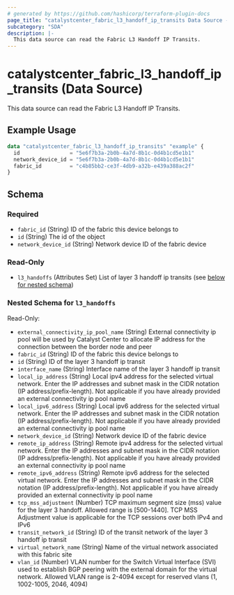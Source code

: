 ```yaml
---
# generated by https://github.com/hashicorp/terraform-plugin-docs
page_title: "catalystcenter_fabric_l3_handoff_ip_transits Data Source - terraform-provider-catalystcenter"
subcategory: "SDA"
description: |-
  This data source can read the Fabric L3 Handoff IP Transits.
---
```


# catalystcenter_fabric_l3_handoff_ip_transits (Data Source)

This data source can read the Fabric L3 Handoff IP Transits.

## Example Usage

```terraform
data "catalystcenter_fabric_l3_handoff_ip_transits" "example" {
  id                = "5e6f7b3a-2b0b-4a7d-8b1c-0d4b1cd5e1b1"
  network_device_id = "5e6f7b3a-2b0b-4a7d-8b1c-0d4b1cd5e1b1"
  fabric_id         = "c4b85bb2-ce3f-4db9-a32b-e439a388ac2f"
}
```

<!-- schema generated by tfplugindocs -->
## Schema

### Required

- `fabric_id` (String) ID of the fabric this device belongs to
- `id` (String) The id of the object
- `network_device_id` (String) Network device ID of the fabric device

### Read-Only

- `l3_handoffs` (Attributes Set) List of layer 3 handoff ip transits (see [below for nested schema](#nestedatt--l3_handoffs))

<a id="nestedatt--l3_handoffs"></a>
### Nested Schema for `l3_handoffs`

Read-Only:

- `external_connectivity_ip_pool_name` (String) External connectivity ip pool will be used by Catalyst Center to allocate IP address for the connection between the border node and peer
- `fabric_id` (String) ID of the fabric this device belongs to
- `id` (String) ID of the layer 3 handoff ip transit
- `interface_name` (String) Interface name of the layer 3 handoff ip transit
- `local_ip_address` (String) Local ipv4 address for the selected virtual network. Enter the IP addresses and subnet mask in the CIDR notation (IP address/prefix-length). Not applicable if you have already provided an external connectivity ip pool name
- `local_ipv6_address` (String) Local ipv6 address for the selected virtual network. Enter the IP addresses and subnet mask in the CIDR notation (IP address/prefix-length). Not applicable if you have already provided an external connectivity ip pool name
- `network_device_id` (String) Network device ID of the fabric device
- `remote_ip_address` (String) Remote ipv4 address for the selected virtual network. Enter the IP addresses and subnet mask in the CIDR notation (IP address/prefix-length). Not applicable if you have already provided an external connectivity ip pool name
- `remote_ipv6_address` (String) Remote ipv6 address for the selected virtual network. Enter the IP addresses and subnet mask in the CIDR notation (IP address/prefix-length). Not applicable if you have already provided an external connectivity ip pool name
- `tcp_mss_adjustment` (Number) TCP maximum segment size (mss) value for the layer 3 handoff. Allowed range is [500-1440]. TCP MSS Adjustment value is applicable for the TCP sessions over both IPv4 and IPv6
- `transit_network_id` (String) ID of the transit network of the layer 3 handoff ip transit
- `virtual_network_name` (String) Name of the virtual network associated with this fabric site
- `vlan_id` (Number) VLAN number for the Switch Virtual Interface (SVI) used to establish BGP peering with the external domain for the virtual network. Allowed VLAN range is 2-4094 except for reserved vlans (1, 1002-1005, 2046, 4094)
